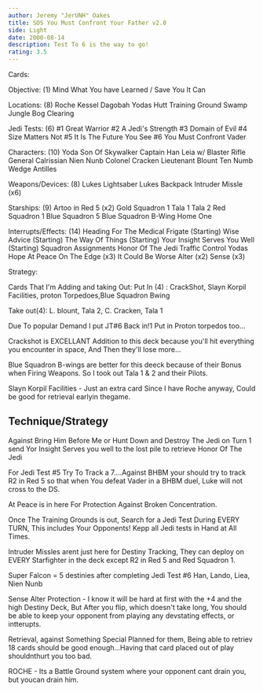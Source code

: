 ```yaml
---
author: Jeremy "JerUNH" Oakes
title: SOS You Must Confront Your Father v2.0
side: Light
date: 2000-08-14
description: Test To 6 is the way to go!
rating: 3.5
---
```

Cards: 

Objective: (1)
  Mind What You have Learned / Save You It Can

Locations: (8)
  Roche
  Kessel
  Dagobah
    Yodas Hutt
    Training Ground
    Swamp
    Jungle
    Bog Clearing

Jedi Tests: (6)
  #1 Great Warrior
  #2 A Jedi's Strength
  #3 Domain of Evil
  #4 Size Matters Not
  #5 It Is The Future You See
  #6 You Must Confront Vader

Characters: (10)
  Yoda
  Son Of Skywalker
  Captain Han
  Leia w/ Blaster Rifle
  General Calrissian
  Nien Nunb
  Colonel Cracken
  Lieutenant Blount
  Ten Numb
  Wedge Antilles

Weapons/Devices: (8)
  Lukes Lightsaber
  Lukes Backpack
  Intruder Missle (x6)

Starships: (9)
  Artoo in Red 5 (x2)
  Gold Squadron 1
  Tala 1
  Tala 2
  Red Squadron 1
  Blue Squadron 5
  Blue Squadron B-Wing
  Home One

Interrupts/Effects: (14)
  Heading For The Medical Frigate  (Starting)
  Wise Advice  (Starting)
  The Way Of Things  (Starting)
  Your Insight Serves You Well	(Starting)
  Squadron Assignments
  Honor Of The Jedi
  Traffic Control
  Yodas Hope
  At Peace
  On The Edge (x3)
  It Could Be Worse
  Alter (x2)
  Sense (x3)



Strategy: 

Cards That I'm Adding and taking Out:
  Put In (4) : CrackShot, Slayn Korpil Facilities,
	       proton Torpedoes,Blue Squadron Bwing

  Take out(4): L. blount, Tala 2, C. Cracken, Tala 1

Due To popular Demand I put JT#6 Back in!1
Put in Proton torpedos too...

Crackshot is EXCELLANT Addition to this deck because you'll hit everything you encounter in space, And Then they'll lose more...

Blue Squadron B-wings are better for this deeck because of their Bonus when Firing Weapons. So I took out Tala 1 & 2 and their Pilots.

Slayn Korpil Facilities - Just an extra card Since I have Roche anyway, Could be good for retrieval earlyin thegame.

Technique/Strategy
------------------
Against Bring Him Before Me or Hunt Down and Destroy The Jedi on Turn 1
 send Yor Insight Serves you well to the lost pile to retrieve
 Honor Of The Jedi


For Jedi Test #5 Try To Track a 7....Against BHBM your should try to track
 R2 in Red 5 so that when You defeat Vader in a BHBM duel, Luke will not
 cross to the DS.

At Peace is in here For Protection Against Broken Concentration.

Once The Training Grounds is out, Search for a Jedi Test During EVERY TURN,
  This includes Your Opponents! Kepp all Jedi tests in Hand at All Times.

Intruder Missles arent just here for Destiny Tracking, They can deploy on
  EVERY Starfighter in the deck except R2 in Red 5 and Red Squadron 1.

Super Falcon = 5 destinies after completing Jedi Test #6
  Han, Lando, Liea, Nien Nunb

Sense Alter Protection	- I know it will be hard at first with the +4 and
the high Destiny Deck, But After you flip, which doesn't take long, You
should be able to keep your opponent from playing any devstating effects,
or intterupts.

Retrieval, against Something Special Planned for them, Being able to retriev 18 cards should be good enough...Having that card placed out of play shouldnthurt you too bad.

ROCHE - Its a Battle Ground system where your opponent cant drain you, but youcan drain him.   